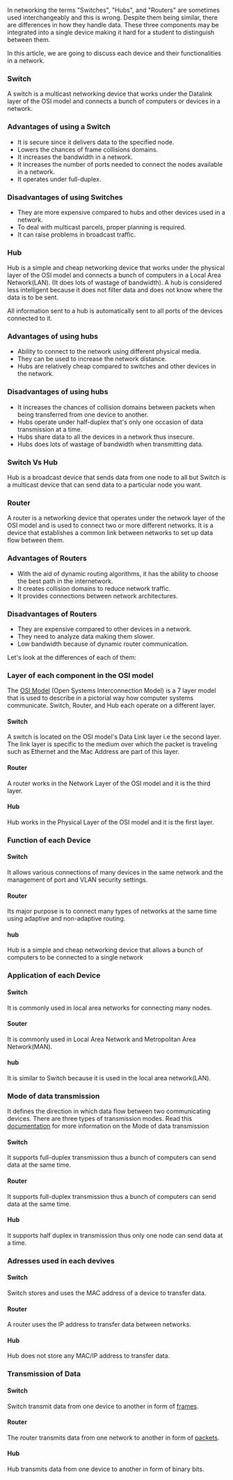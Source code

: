 In networking the terms "Switches", "Hubs", and "Routers" are sometimes used interchangeably and this is wrong. Despite them being similar, there are differences in how they handle data. These three components may be integrated into a single device making it hard for a student to distinguish between them.

In this article, we are going to discuss each device and their functionalities in a network.

### Switch
A switch is a multicast networking device that works under the Datalink layer of the OSI model and connects a bunch of computers or devices in a network.

### Advantages of using a Switch
- It is secure since it delivers data to the specified node.
- Lowers the chances of frame collisions domains.
- It increases the bandwidth in a network.
- It increases the number of ports needed to connect the nodes available in a network.
- It operates under full-duplex.

### Disadvantages of using Switches
- They are more expensive compared to hubs and other devices used in a network.
-  To deal with multicast parcels, proper planning is required.
- It can raise problems in broadcast traffic.

### Hub
Hub is a simple and cheap networking device that works under the physical layer of the OSI model and connects a bunch of computers in a Local Area Network(LAN). (It does lots of wastage of bandwidth). A hub is considered less intelligent because it does not filter data and does not know where the data is to be sent.

All information sent to a hub is automatically sent to all ports of the devices connected to it.
 
### Advantages of using hubs
 - Ability to connect to the network using different physical media.
 - They can be used to increase the network distance.
 - Hubs are relatively cheap compared to switches and other devices in the network.

### Disadvantages of using hubs
- It increases the chances of collision domains between packets when being transferred from one device to another.
- Hubs operate under half-duplex that's only one occasion of data transmission at a time.
- Hubs share data to all the devices in a network thus insecure.
- Hubs does lots of wastage of bandwidth when transmitting data.

### Switch Vs Hub
Hub is a broadcast device that sends data from one node to all but Switch is a multicast device that can send data to a particular node you want.

### Router
A router is a networking device that operates under the network layer of the OSI model and is used to connect two or more different networks. It is a device that establishes a common link between networks to set up data flow between them. 

### Advantages of Routers
- With the aid of dynamic routing algorithms, it has the ability to choose the best path in the internetwork.
- It creates collision domains to reduce network traffic.
- It provides connections between network architectures.

### Disadvantages of Routers 
- They are expensive compared to other devices in a network.
- They need to analyze data making them slower.
- Low bandwidth because of dynamic router communication.

Let's look at the differences of each of them:

### Layer of each component in the OSI model
The [OSI Model](https://www.imperva.com/learn/application-security/osi-model/) (Open Systems Interconnection Model) is a 7 layer model that is used to describe in a pictorial way how computer systems communicate. Switch, Router, and Hub each operate on a different layer.

#### Switch
A switch is located on the OSI model's Data Link layer i.e the second layer. The link layer is specific to the medium over which the packet is traveling such as Ethernet and the Mac Address are part of this layer.

#### Router
A router works in the Network Layer of the OSI model and it is the third layer.

#### Hub
Hub works in the Physical Layer of the OSI model and it is the first layer.

### Function of each Device
#### Switch
It allows various connections of many devices in the same network and the management of port and VLAN security settings.

#### Router
Its major purpose is to connect many types of networks at the same time using adaptive and non-adaptive routing. 

#### hub
Hub is a simple and cheap networking device that allows a bunch of computers to be connected to a single network 

### Application of each Device
#### Switch
It is commonly used in local area networks for connecting many nodes.

#### Souter
It is commonly used in Local Area Network and Metropolitan Area Network(MAN).

#### hub
It is similar to Switch because it is used in the local area network(LAN).

### Mode of data transmission
It defines the direction in which data flow between two communicating devices. There are three types of transmission modes. Read this [documentation](https://afteracademy.com/blog/what-are-the-data-transmission-modes-in-a-network) for more information on the Mode of data transmission

#### Switch
It supports full-duplex transmission thus a bunch of computers can send data at the same time.

#### Router
It supports full-duplex transmission thus a bunch of computers can send data at the same time.

#### Hub
It supports half duplex in transmission thus only one node can send data at a time.

### Adresses used in each devives
#### Switch
Switch stores and uses the MAC address of a device to transfer data.

#### Router
A router uses the IP address to transfer data between networks.

#### Hub
Hub does not store any MAC/IP address to transfer data.

### Transmission of Data
#### Switch
Switch transmit data from one device to another in form of [frames](https://en.wikipedia.org/wiki/Frame_(networking)).

#### Router 
The router transmits data from one network to another in form of [packets](https://www.cloudflare.com/learning/network-layer/what-is-a-packet/).

#### Hub
Hub transmits data from one device to another in form of binary bits.

